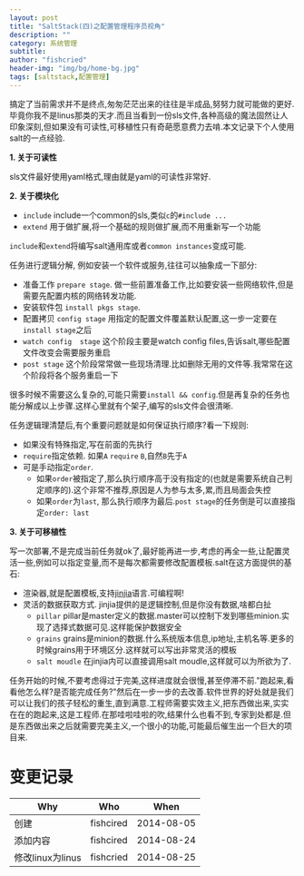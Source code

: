 ```yaml
---
layout: post
title: "SaltStack(四)之配置管理程序员视角"
description: ""
category: 系统管理
subtitle:
author: "fishcried"
header-img: "img/bg/home-bg.jpg"
tags: [saltstack,配置管理]
---
```


搞定了当前需求并不是终点,匆匆茫茫出来的往往是半成品,努努力就可能做的更好.毕竟你我不是linus那类的天才.而且当看到一份sls文件,各种高级的魔法固然让人印象深刻,但如果没有可读性,可移植性只有奇葩愿意费力去啃.本文记录下个人使用salt的一点经验.

**1. 关于可读性**

sls文件最好使用yaml格式,理由就是yaml的可读性非常好.

**2. 关于模块化**

- `include`  include一个common的sls,类似`c`的`#include ...`
- `extend` 用于做扩展,将一个基础的规则做扩展,而不用重新写一个功能

`include`和`extend`将编写salt通用库或者`common instances`变成可能.

任务进行逻辑分解, 例如安装一个软件或服务,往往可以抽象成一下部分:

- 准备工作 `prepare stage`. 做一些前置准备工作,比如要安装一些网络软件,但是需要先配置内核的网络转发功能.
- 安装软件包 `install pkgs stage`. 
- 配置拷贝 `config stage`  用指定的配置文件覆盖默认配置,这一步一定要在`install stage`之后
- `watch config  stage` 这个阶段主要是watch config files,告诉salt,哪些配置文件改变会需要服务重启
- `post stage` 这个阶段常常做一些现场清理.比如删除无用的文件等.我常常在这个阶段将各个服务重启一下

很多时候不需要这么复杂的,可能只需要`install && config`.但是再复杂的任务也能分解成以上步骤.这样心里就有个架子,编写的sls文件会很清晰.

任务逻辑理清楚后,有个重要问题就是如何保证执行顺序?看一下规则:

- 如果没有特殊指定,写在前面的先执行
- `require`指定依赖. 如果`A` `require` `B`,自然`B`先于`A`
- 可是手动指定`order`.
	- 如果`order`被指定了,那么执行顺序高于没有指定的(也就是需要系统自己判定顺序的).这个非常不推荐,原因是人为参与太多,累,而且局面会失控
	- 如果`order`为`last`, 那么执行顺序为最后.`post stage`的任务倒是可以直接指定`order: last`

**3. 关于可移植性**

写一次部署,不是完成当前任务就ok了,最好能再进一步,考虑的再全一些,让配置灵活一些,例如可以指定变量,而不是每次都需要修改配置模板.salt在这方面提供的基石:

- 渲染器,就是配置模板,支持[jinjia](http://jinja.pocoo.org/docs/)语言.可编程啊!
- 灵活的数据获取方式. jinjia提供的是逻辑控制,但是你没有数据,啥都白扯
	- `pillar`   pillar是master定义的数据.master可以控制下发到哪些minion.实现了选择式数据可见.这样能保护数据安全
	- `grains`   grains是minion的数据.什么系统版本信息,ip地址,主机名等.更多的时候grains用于环境区分.这样就可以写出非常灵活的模板
	- `salt moudle` 在jinjia内可以直接调用salt moudle,这样就可以为所欲为了.

任务开始的时候,不要考虑得过于完美,这样进度就会很慢,甚至停滞不前."跑起来,看看他怎么样?是否能完成任务?"然后在一步一步的去改善.软件世界的好处就是我们可以让我们的孩子轻松的重生,直到满意.工程师需要实效主义,把东西做出来,实实在在的跑起来,这是工程师.在那哇啦哇啦的吹,结果什么也看不到,专家到处都是.但是东西做出来之后就需要完美主义,一个很小的功能,可能最后催生出一个巨大的项目来.

# 变更记录

|Why | Who | When |
|----|-----|------|
|创建|fishcired|2014-08-05 |
|添加内容|fishcired| 2014-08-24|
|修改linux为linus|fishcried|2014-08-25 |
